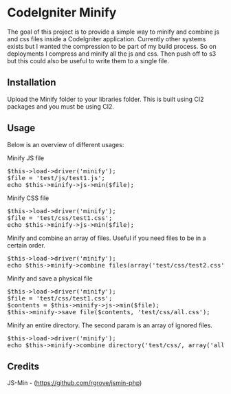 # CodeIgniter Minify

The goal of this project is to provide a simple way to minify and combine js and css files inside a CodeIgniter application. Currently other systems
exists but I wanted the compression to be part of my build process. So on deployments I compress and minify all the js and css. Then push off to s3
but this could also be useful to write them to a single file.

## Installation

Upload the Minify folder to your libraries folder. This is built using CI2 packages and you must be using CI2.

## Usage

Below is an overview of different usages:

Minify JS file
<pre>
$this->load->driver('minify');
$file = 'test/js/test1.js';
echo $this->minify->js->min($file);
</pre>

Minify CSS file
<pre>
$this->load->driver('minify');
$file = 'test/css/test1.css';
echo $this->minify->js->min($file);
</pre>

Minify and combine an array of files. Useful if you need files to be in a certain order.
<pre>
$this->load->driver('minify');
echo $this->minify->combine_files(array('test/css/test2.css', 'test/css/test1.css'));
</pre>

Minify and save a physical file
<pre>
$this->load->driver('minify');
$file = 'test/css/test1.css';
$contents = $this->minify->js->min($file);
$this->minify->save_file($contents, 'test/css/all.css');
</pre>

Minify an entire directory. The second param is an array of ignored files.
<pre>
$this->load->driver('minify');
echo $this->minify->combine_directory('test/css/, array('all.css'));
</pre>

## Credits

JS-Min - (https://github.com/rgrove/jsmin-php)
